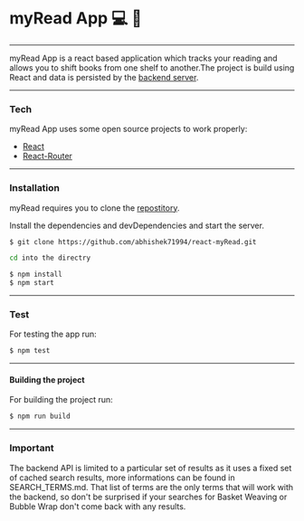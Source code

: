 # myRead App  :computer: :mushroom:
---

myRead App is a react based application which tracks your reading and allows you to shift books from one shelf to another.The project is build using React and data is persisted by the [backend server](https://reactnd-books-api.udacity.com/).

----

### Tech

myRead App uses some open source projects to work properly:

* [React](https://facebook.github.io/react/
)
* [React-Router](https://github.com/ReactTraining/react-router
)
----

### Installation

myRead requires you to clone the [repostitory](https://github.com/abhishek71994/react-myRead).

Install the dependencies and devDependencies and start the server.

```sh
$ git clone https://github.com/abhishek71994/react-myRead.git

cd into the directry

$ npm install
$ npm start
```

----


### Test

For testing the app run:
```sh
$ npm test
```
----

#### Building the project

For building the project run:
```sh
$ npm run build
```
----
### Important
The backend API is limited to a particular set of results as it uses a fixed set of cached search results, more informations can be found in SEARCH_TERMS.md. That list of terms are the only terms that will work with the backend, so don't be surprised if your searches for Basket Weaving or Bubble Wrap don't come back with any results.





